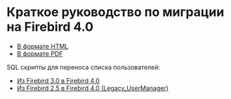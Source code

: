 # Краткое руководство по миграции на Firebird 4.0

* [В формате HTML](https://github.com/sim1984/fbmigrgd40/releases/download/1.0/doc.html)
* [В формате PDF](https://github.com/sim1984/fbmigrgd40/releases/download/1.0/doc.pdf)

SQL скрипты для переноса списка пользователей:

* [Из Firebird 3.0 в Firebird 4.0](https://github.com/sim1984/fbmigrgd40/blob/master/sql/copy_users.sql)
* [Из Firebird 2.5 в Firebird 4.0 (Legacy_UserManager)](https://github.com/sim1984/fbmigrgd40/blob/master/sql/copy_security2.sql)



